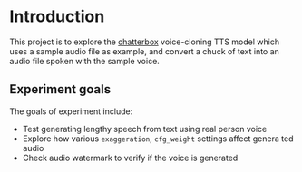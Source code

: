 # Introduction

This project is to explore the [chatterbox][1] voice-cloning TTS model
which uses a sample audio file as example, and convert a chuck of text
into an audio file spoken with the sample voice.

## Experiment goals

The goals of experiment include:

- Test generating lengthy speech from text using real person voice
- Explore how various `exaggeration`, `cfg_weight` settings affect genera  ted audio
- Check audio watermark to verify if the voice is generated

[1]: https://github.com/resemble-ai/chatterbox
